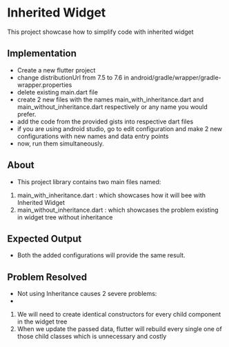 # Inherited Widget

This project showcase how to simplify code with inherited widget

## Implementation

- Create a new flutter project 
- change distributionUrl from 7.5 to 7.6 in android/gradle/wrapper/gradle-wrapper.properties
- delete existing main.dart file
- create 2 new files with the names main_with_inheritance.dart and main_without_inheritance.dart respectively or any name you would prefer.
- add the code from the provided gists into respective dart files
- if you are using android studio, go to edit configuration and make 2 new configurations with new names and data entry points
- now, run them simultaneously.

## About
 
- This project library contains two main files named:

1) main_with_inheritance.dart : which showcases how it will bee with Inherited Widget
2) main_without_inheritance.dart : which showcases the problem existing in widget tree without inheritance

## Expected Output

- Both the added configurations will provide the same result.

## Problem Resolved

- Not using Inheritance causes 2 severe problems:
- 
1) We will need to create identical constructors for every child component in the widget tree
2) When we update the passed data, flutter will rebuild every single one of those child classes which is unnecessary and costly
